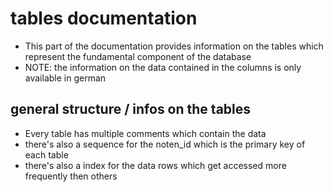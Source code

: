 # tables documentation
- This part of the documentation provides information on the tables which represent the fundamental component of the database
- NOTE: the information on the data contained in the columns is only available in german

## general structure / infos on the tables
- Every table has multiple comments which contain the data
- there's also a sequence for the noten_id which is the primary key of each table
- there's also a index for the data rows which get accessed more frequently then others